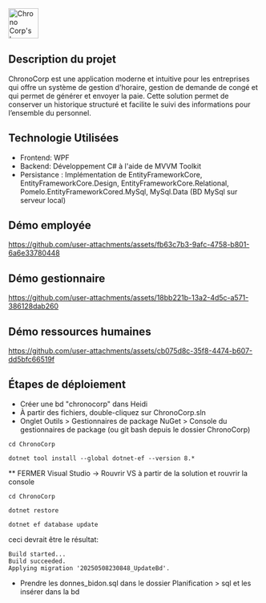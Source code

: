 <img src="https://github.com/user-attachments/assets/275bf7e7-cebb-44bc-b42b-5fa9ede968e3" alt="Chrono Corp's logo" style="width:auto; height:60px;">

## Description du projet 
ChronoCorp est une application moderne et intuitive pour les entreprises qui offre un système de gestion d'horaire, gestion de demande de congé et qui permet de générer et envoyer la paie. Cette solution permet de conserver un historique structuré et facilite le suivi des informations pour l’ensemble du personnel.

## Technologie Utilisées
-	Frontend: WPF
-	Backend: Développement C# à l'aide de MVVM Toolkit
-	Persistance : Implémentation de EntityFrameworkCore, EntityFrameworkCore.Design, EntityFrameworkCore.Relational, Pomelo.EntityFrameworkCored.MySql, MySql.Data (BD MySql sur serveur local)


## Démo employée
https://github.com/user-attachments/assets/fb63c7b3-9afc-4758-b801-6a6e33780448


## Démo gestionnaire
https://github.com/user-attachments/assets/18bb221b-13a2-4d5c-a571-386128dab260


## Démo ressources humaines
https://github.com/user-attachments/assets/cb075d8c-35f8-4474-b607-dd5bfc66519f


## Étapes de déploiement
- Créer une bd "chronocorp" dans Heidi
- À partir des fichiers, double-cliquez sur ChronoCorp.sln
- Onglet Outils > Gestionnaires de package NuGet > Console du gestionnaires de package (ou git bash depuis le dossier ChronoCorp)
```
cd ChronoCorp
```
```
dotnet tool install --global dotnet-ef --version 8.*
```
** FERMER Visual Studio -> Rouvrir VS à partir de la solution et rouvrir la console
```
cd ChronoCorp
```
```
dotnet restore
```
```
dotnet ef database update
```
ceci devrait être le résultat:
```
Build started...
Build succeeded.
Applying migration '20250508230848_UpdateBd'.
```
- Prendre les donnes_bidon.sql dans le dossier Planification > sql et les insérer dans la bd
